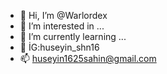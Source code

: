 - 👋 Hi, I’m @Warlordex
- 👀 I’m interested in ...
- 🌱 I’m currently learning ...
- 💞️ İG:huseyin_shn16
- 📫  huseyin1625sahin@gmail.com
